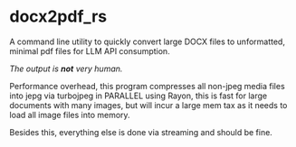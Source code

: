 # docx2pdf_rs

A command line utility to quickly convert large DOCX files to unformatted, minimal pdf files for LLM API consumption.

*The output is **not** very human.*

Performance overhead, this program compresses all non-jpeg media files into jepg via turbojpeg in PARALLEL using Rayon, 
this is fast for large documents with many images, but will incur a large mem tax as it needs to load all image files into memory.

Besides this, everything else is done via streaming and should be fine.
